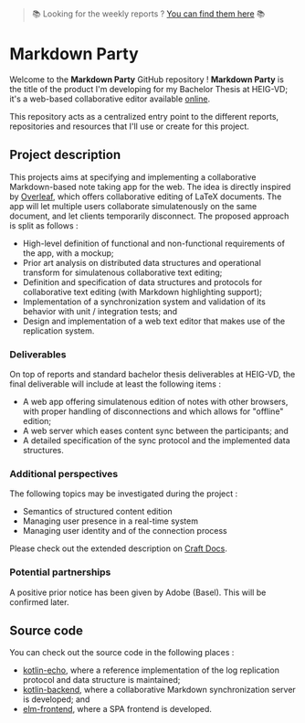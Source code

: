 > :books: Looking for the weekly reports ? [You can find them here](WeeklyReports) :books:

# Markdown Party

Welcome to the **Markdown Party** GitHub repository ! **Markdown Party** is the title of the product I'm developing for my Bachelor Thesis at HEIG-VD; it's a web-based collaborative editor available [online](https://markdown.party).

This repository acts as a centralized entry point to the different reports, repositories and resources that I'll use or create for this project.

## Project description

This projects aims at specifying and implementing a collaborative Markdown-based note taking app for the web. The idea is directly inspired by [Overleaf](https://www.overleaf.com), which offers collaborative editing of LaTeX documents. The app will let multiple users collaborate simulatenously on the same document, and let clients temporarily disconnect. The proposed approach is split as follows :

+ High-level definition of functional and non-functional requirements of the app, with a mockup;
+ Prior art analysis on distributed data structures and operational transform for simulatenous collaborative text editing;
+ Definition and specification of data structures and protocols for collaborative text editing (with Markdown highlighting support);
+ Implementation of a synchronization system and validation of its behavior with unit / integration tests; and
+ Design and implementation of a web text editor that makes use of the replication system.

### Deliverables

On top of reports and standard bachelor thesis deliverables at HEIG-VD, the final deliverable will include at least the following items :

+ A web app offering simulatenous edition of notes with other browsers, with proper handling of disconnections and which allows for "offline" edition;
+ A web server which eases content sync between the participants; and
+ A detailed specification of the sync protocol and the implemented data structures.

### Additional perspectives

The following topics may be investigated during the project :

+ Semantics of structured content edition
+ Managing user presence in a real-time system
+ Managing user identity and of the connection process

Please check out the extended description on [Craft Docs](https://www.craft.do/s/aIXV4QygroIsXF).

### Potential partnerships

A positive prior notice has been given by Adobe (Basel). This will be confirmed later.

## Source code

You can check out the source code in the following places :

- [kotlin-echo](https://github.com/markdown-party/kotlin-echo), where a reference implementation of the log replication protocol and data structure is maintained;
- [kotlin-backend](https://github.com/markdown-party/kotlin-backend), where a collaborative Markdown synchronization server is developed; and
- [elm-frontend](https://github.com/markdown-party/elm-frontend), where a SPA frontend is developed.
